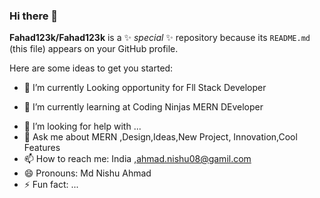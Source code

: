 ### Hi there 👋


**Fahad123k/Fahad123k** is a ✨ _special_ ✨ repository because its `README.md` (this file) appears on your GitHub profile.

Here are some ideas to get you started:

- 🔭 I’m currently Looking opportunity for Fll Stack Developer

- 🌱 I’m currently learning at Coding Ninjas MERN DEveloper
<!--
- 👯 I’m looking to collaborate on ...  -->
- 🤔 I’m looking for help with ...
 - 💬 Ask me about MERN ,Design,Ideas,New Project, Innovation,Cool Features
- 📫 How to reach me: India ,ahmad.nishu08@gamil.com
- 😄 Pronouns: Md Nishu Ahmad
- ⚡ Fun fact: ...

